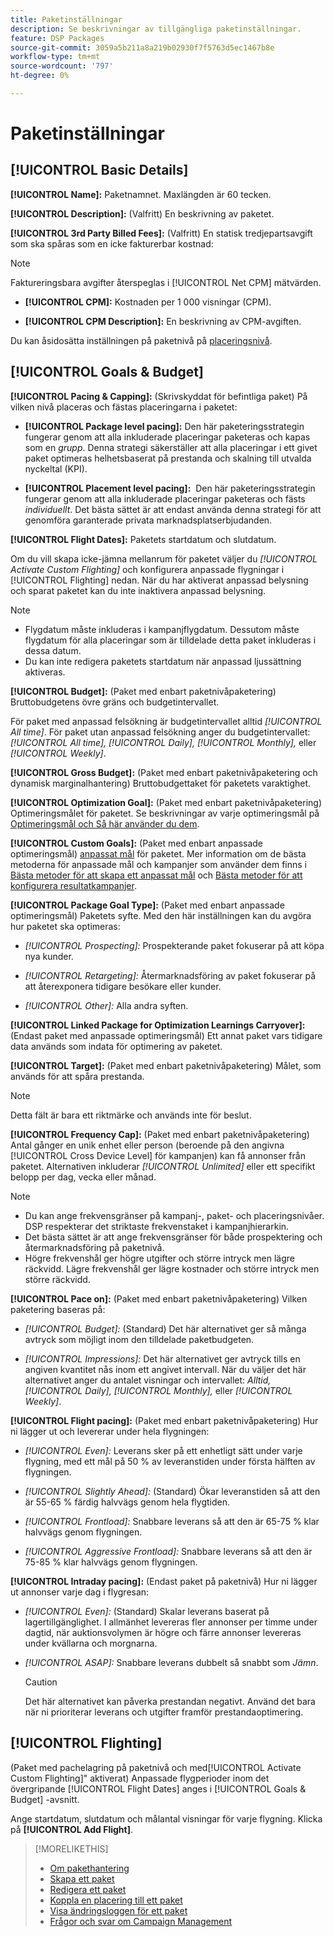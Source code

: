 ```yaml
---
title: Paketinställningar
description: Se beskrivningar av tillgängliga paketinställningar.
feature: DSP Packages
source-git-commit: 3059a5b211a8a219b02930f7f5763d5ec1467b8e
workflow-type: tm+mt
source-wordcount: '797'
ht-degree: 0%

---
```


# Paketinställningar

## [!UICONTROL Basic Details]

**[!UICONTROL Name]:** Paketnamnet. Maxlängden är 60 tecken.

**[!UICONTROL Description]:** (Valfritt) En beskrivning av paketet.

**[!UICONTROL 3rd Party Billed Fees]:** (Valfritt) En statisk tredjepartsavgift som ska spåras som en icke fakturerbar kostnad:

>[!NOTE]
>
>Faktureringsbara avgifter återspeglas i [!UICONTROL Net CPM] mätvärden.
* **[!UICONTROL CPM]:** Kostnaden per 1 000 visningar (CPM).

* **[!UICONTROL CPM Description]:** En beskrivning av CPM-avgiften.

Du kan åsidosätta inställningen på paketnivå på [placeringsnivå](/help/dsp/campaign-management/placements/placement-settings.md).

## [!UICONTROL Goals & Budget]

**[!UICONTROL Pacing & Capping]:** (Skrivskyddat för befintliga paket) På vilken nivå placeras och fästas placeringarna i paketet:

* **[!UICONTROL Package level pacing]:** Den här paketeringsstrategin fungerar genom att alla inkluderade placeringar paketeras och kapas som en *grupp*. Denna strategi säkerställer att alla placeringar i ett givet paket optimeras helhetsbaserat på prestanda och skalning till utvalda nyckeltal (KPI).

* **[!UICONTROL Placement level pacing]:**  Den här paketeringsstrategin fungerar genom att alla inkluderade placeringar paketeras och fästs *individuellt*. Det bästa sättet är att endast använda denna strategi för att genomföra garanterade privata marknadsplatserbjudanden.

**[!UICONTROL Flight Dates]:** Paketets startdatum och slutdatum.

Om du vill skapa icke-jämna mellanrum för paketet väljer du *[!UICONTROL *Activate Custom Flighting]** och konfigurera anpassade flygningar i [!UICONTROL Flighting] nedan. När du har aktiverat anpassad belysning och sparat paketet kan du inte inaktivera anpassad belysning.

>[!NOTE]
>
>* Flygdatum måste inkluderas i kampanjflygdatum. Dessutom måste flygdatum för alla placeringar som är tilldelade detta paket inkluderas i dessa datum.
> * Du kan inte redigera paketets startdatum när anpassad ljussättning aktiveras.


**[!UICONTROL Budget]:** (Paket med enbart paketnivåpaketering) Bruttobudgetens övre gräns och budgetintervallet.

För paket med anpassad felsökning är budgetintervallet alltid *[!UICONTROL All time]*. För paket utan anpassad felsökning anger du budgetintervallet: *[!UICONTROL All time],* *[!UICONTROL Daily],* *[!UICONTROL Monthly],* eller *[!UICONTROL Weekly]*.

**[!UICONTROL Gross Budget]:** (Paket med enbart paketnivåpaketering och dynamisk marginalhantering) Bruttobudgettaket för paketets varaktighet.

**[!UICONTROL Optimization Goal]:** (Paket med enbart paketnivåpaketering) Optimeringsmålet för paketet. Se beskrivningar av varje optimeringsmål på [Optimeringsmål och Så här använder du dem](/help/dsp/optimization/optimization-goals.md).

**[!UICONTROL Custom Goals]:** (Paket med enbart anpassade optimeringsmål) [anpassat mål](/help/dsp/optimization/custom-goal-about.md) för paketet. Mer information om de bästa metoderna för anpassade mål och kampanjer som använder dem finns i  [Bästa metoder för att skapa ett anpassat mål](/help/dsp/optimization/custom-goal-best-practices.md) och [Bästa metoder för att konfigurera resultatkampanjer](/help/dsp/optimization/campaign-best-practices-performance.md).

**[!UICONTROL Package Goal Type]:** (Paket med enbart anpassade optimeringsmål) Paketets syfte. Med den här inställningen kan du avgöra hur paketet ska optimeras:

* *[!UICONTROL Prospecting]:* Prospekterande paket fokuserar på att köpa nya kunder.

* *[!UICONTROL Retargeting]:* Återmarknadsföring av paket fokuserar på att återexponera tidigare besökare eller kunder.

* *[!UICONTROL Other]:* Alla andra syften.

**[!UICONTROL Linked Package for Optimization Learnings Carryover]:** (Endast paket med anpassade optimeringsmål) Ett annat paket vars tidigare data används som indata för optimering av paketet.

**[!UICONTROL Target]:** (Paket med enbart paketnivåpaketering) Målet, som används för att spåra prestanda.

>[!NOTE]
>
>Detta fält är bara ett riktmärke och används inte för beslut.

**[!UICONTROL Frequency Cap]:** (Paket med enbart paketnivåpaketering) Antal gånger en unik enhet eller person (beroende på den angivna [!UICONTROL Cross Device Level] för kampanjen) kan få annonser från paketet. Alternativen inkluderar *[!UICONTROL Unlimited]* eller ett specifikt belopp per dag, vecka eller månad.

>[!NOTE]
>
>* Du kan ange frekvensgränser på kampanj-, paket- och placeringsnivåer. DSP respekterar det striktaste frekvenstaket i kampanjhierarkin.
>* Det bästa sättet är att ange frekvensgränser för både prospektering och återmarknadsföring på paketnivå.
> * Högre frekvenshål ger högre utgifter och större intryck men lägre räckvidd. Lägre frekvenshål ger lägre kostnader och större intryck men större räckvidd.


**[!UICONTROL Pace on]:** (Paket med enbart paketnivåpaketering) Vilken paketering baseras på:

* *[!UICONTROL Budget]:* (Standard) Det här alternativet ger så många avtryck som möjligt inom den tilldelade paketbudgeten.

* *[!UICONTROL Impressions]:* Det här alternativet ger avtryck tills en angiven kvantitet nås inom ett angivet intervall. När du väljer det här alternativet anger du antalet visningar och intervallet: *Alltid,* *[!UICONTROL Daily],* *[!UICONTROL Monthly],* eller *[!UICONTROL Weekly]*.

**[!UICONTROL Flight pacing]:** (Paket med enbart paketnivåpaketering) Hur ni lägger ut och levererar under hela flygningen:

* *[!UICONTROL Even]:* Leverans sker på ett enhetligt sätt under varje flygning, med ett mål på 50 % av leveranstiden under första hälften av flygningen.

* *[!UICONTROL Slightly Ahead]:* (Standard) Ökar leveranstiden så att den är 55-65 % färdig halvvägs genom hela flygtiden.

* *[!UICONTROL Frontload]:* Snabbare leverans så att den är 65-75 % klar halvvägs genom flygningen.

* *[!UICONTROL Aggressive Frontload]:* Snabbare leverans så att den är 75-85 % klar halvvägs genom flygningen.

**[!UICONTROL Intraday pacing]:** (Endast paket på paketnivå) Hur ni lägger ut annonser varje dag i flygresan:

* *[!UICONTROL Even]:* (Standard) Skalar leverans baserat på lagertillgänglighet. I allmänhet levereras fler annonser per timme under dagtid, när auktionsvolymen är högre och färre annonser levereras under kvällarna och morgnarna.

* *[!UICONTROL ASAP]:* Snabbare leverans dubbelt så snabbt som *Jämn*.

   >[!CAUTION]
   >
   >Det här alternativet kan påverka prestandan negativt. Använd det bara när ni prioriterar leverans och utgifter framför prestandaoptimering.

## [!UICONTROL Flighting]

(Paket med pachelagring på paketnivå och med[!UICONTROL Activate Custom Flighting]&quot; aktiverat) Anpassade flygperioder inom det övergripande [!UICONTROL Flight Dates] anges i [!UICONTROL Goals & Budget] -avsnitt.

Ange startdatum, slutdatum och målantal visningar för varje flygning. Klicka på **[!UICONTROL Add Flight]**.

>[!MORELIKETHIS]
>
>* [Om pakethantering](package-about.md)
>* [Skapa ett paket](package-create.md)
>* [Redigera ett paket](package-edit.md)
>* [Koppla en placering till ett paket](package-attach-placement.md)
>* [Visa ändringsloggen för ett paket](package-change-log.md)
>* [Frågor och svar om Campaign Management](/help/dsp/campaign-management/campaign-management-faq.md)

